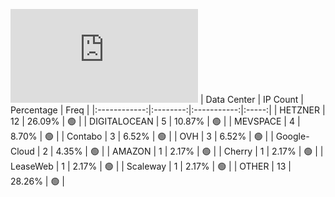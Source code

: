 ![Diagramm](https://github.com/obajay/StateSync-snapshots/blob/main/Projects/Regen/1/README.md)
| Data Center | IP Count | Percentage | Freq |
|:------------:|:--------:|:-----------:|:-----:|
| HETZNER | 12 | 26.09% | 🟢 |
| DIGITALOCEAN | 5 | 10.87% | 🟢 |
| MEVSPACE | 4 | 8.70% | 🟢 |
| Contabo | 3 | 6.52% | 🟢 |
| OVH | 3 | 6.52% | 🟢 |
| Google-Cloud | 2 | 4.35% | 🟢 |
| AMAZON | 1 | 2.17% | 🟢 |
| Cherry | 1 | 2.17% | 🟢 |
| LeaseWeb | 1 | 2.17% | 🟢 |
| Scaleway | 1 | 2.17% | 🟢 |
| OTHER | 13 | 28.26% | 🟢 |